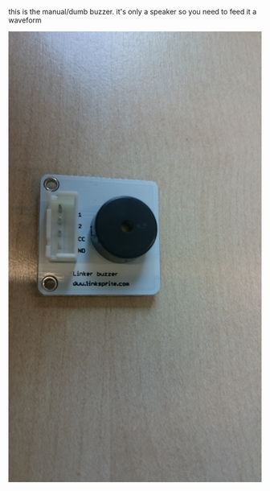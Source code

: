 this is the manual/dumb buzzer. it's only a speaker so you need to feed it a waveform

![image of device](pic1.JPG)
